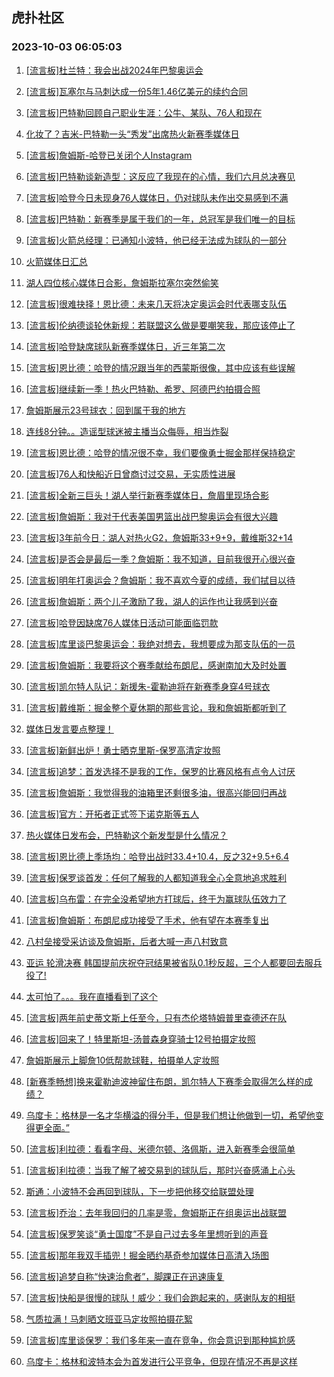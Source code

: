 ## 虎扑社区 
### 2023-10-03 06:05:03

1. [[流言板]杜兰特：我会出战2024年巴黎奥运会](https://bbs.hupu.com/62313077.html)

2. [[流言板]瓦塞尔与马刺达成一份5年1.46亿美元的续约合同](https://bbs.hupu.com/62313548.html)

3. [[流言板]巴特勒回顾自己职业生涯：公牛、某队、76人和现在](https://bbs.hupu.com/62311376.html)

4. [化妆了？吉米-巴特勒一头“秀发”出席热火新赛季媒体日](https://bbs.hupu.com/62310255.html)

5. [[流言板]詹姆斯-哈登已关闭个人Instagram](https://bbs.hupu.com/62311649.html)

6. [[流言板]巴特勒谈新造型：这反应了我现在的心情，我们六月总决赛见](https://bbs.hupu.com/62310292.html)

7. [[流言板]哈登今日未现身76人媒体日，仍对球队未作出交易感到不满](https://bbs.hupu.com/62309916.html)

8. [[流言板]巴特勒：新赛季是属于我们的一年，总冠军是我们唯一的目标](https://bbs.hupu.com/62310378.html)

9. [[流言板]火箭总经理：已通知小波特，他已经无法成为球队的一部分](https://bbs.hupu.com/62312135.html)

10. [火箭媒体日汇总](https://bbs.hupu.com/62312031.html)

11. [湖人四位核心媒体日合影，詹姆斯拉塞尔突然偷笑](https://bbs.hupu.com/62312935.html)

12. [[流言板]很难抉择！恩比德：未来几天将决定奥运会时代表哪支队伍](https://bbs.hupu.com/62311146.html)

13. [[流言板]伦纳德谈轮休新规：若联盟这么做是要嘲笑我，那应该停止了](https://bbs.hupu.com/62312711.html)

14. [[流言板]哈登缺席球队新赛季媒体日，近三年第二次](https://bbs.hupu.com/62310022.html)

15. [[流言板]恩比德：哈登的情况跟当年的西蒙斯很像，其中应该有些误解](https://bbs.hupu.com/62310774.html)

16. [[流言板]继续新一季！热火巴特勒、希罗、阿德巴约拍摄合照](https://bbs.hupu.com/62313300.html)

17. [詹姆斯展示23号球衣：回到属于我的地方](https://bbs.hupu.com/62313087.html)

18. [连线8分钟。。造谣型球迷被主播当众侮辱，相当炸裂](https://bbs.hupu.com/62308523.html)

19. [[流言板]恩比德：哈登的情况很不幸，我们要像勇士掘金那样保持稳定](https://bbs.hupu.com/62310637.html)

20. [[流言板]76人和快船近日曾商讨过交易，无实质性进展](https://bbs.hupu.com/62310093.html)

21. [[流言板]全新三巨头！湖人举行新赛季媒体日，詹眉里现场合影](https://bbs.hupu.com/62312862.html)

22. [[流言板]詹姆斯：我对于代表美国男篮出战巴黎奥运会有很大兴趣](https://bbs.hupu.com/62313451.html)

23. [[流言板]3年前今日：湖人对热火G2，詹姆斯33+9+9，戴维斯32+14](https://bbs.hupu.com/62310168.html)

24. [[流言板]是否会是最后一季？詹姆斯：我不知道，目前我很开心很兴奋](https://bbs.hupu.com/62313043.html)

25. [[流言板]明年打奥运会？詹姆斯：我不喜欢今夏的成绩，我们拭目以待](https://bbs.hupu.com/62313194.html)

26. [[流言板]詹姆斯：两个儿子激励了我，湖人的运作也让我感到兴奋](https://bbs.hupu.com/62313285.html)

27. [[流言板]哈登因缺席76人媒体日活动可能面临罚款](https://bbs.hupu.com/62310115.html)

28. [[流言板]库里谈巴黎奥运会：我绝对想去，我想要成为那支队伍的一员](https://bbs.hupu.com/62313475.html)

29. [[流言板]詹姆斯：我要将这个赛季献给布朗尼，感谢南加大及时处置](https://bbs.hupu.com/62313371.html)

30. [[流言板]凯尔特人队记：新援朱-霍勒迪将在新赛季身穿4号球衣](https://bbs.hupu.com/62309016.html)

31. [[流言板]戴维斯：掘金整个夏休期的那些言论，我和詹姆斯都听到了](https://bbs.hupu.com/62313556.html)

32. [媒体日发言要点整理！](https://bbs.hupu.com/62312688.html)

33. [[流言板]新鲜出炉！勇士晒克里斯-保罗高清定妆照](https://bbs.hupu.com/62313206.html)

34. [[流言板]追梦：首发选择不是我的工作，保罗的比赛风格有点令人讨厌](https://bbs.hupu.com/62313241.html)

35. [[流言板]詹姆斯：我觉得我的油箱里还剩很多油，很高兴能回归再战](https://bbs.hupu.com/62313426.html)

36. [[流言板]官方：开拓者正式签下诺克斯等五人](https://bbs.hupu.com/62310955.html)

37. [热火媒体日发布会，巴特勒这个新发型是什么情况？](https://bbs.hupu.com/62310560.html)

38. [[流言板]恩比德上季场均：哈登出战时33.4+10.4，反之32+9.5+6.4](https://bbs.hupu.com/62311472.html)

39. [[流言板]保罗谈首发：任何了解我的人都知道我全心全意地追求胜利](https://bbs.hupu.com/62313367.html)

40. [[流言板]乌布雷：在完全没希望地方打球后，终于为赢球队伍效力了](https://bbs.hupu.com/62311814.html)

41. [[流言板]詹姆斯：布朗尼成功接受了手术，他有望在本赛季复出](https://bbs.hupu.com/62312998.html)

42. [八村垒接受采访谈及詹姆斯，后者大喊一声八村致意](https://bbs.hupu.com/62313072.html)

43. [亚运 轮滑决赛 韩国提前庆祝夺冠结果被省队0.1秒反超，三个人都要回去服兵役了!](https://bbs.hupu.com/62307614.html)

44. [太可怕了。。。我在直播看到了这个](https://bbs.hupu.com/62312241.html)

45. [[流言板]两年前史蒂文斯上任至今，只有杰伦塔特姆普里查德还在队](https://bbs.hupu.com/62308377.html)

46. [[流言板]回来了！特里斯坦-汤普森身穿骑士12号拍摄定妆照](https://bbs.hupu.com/62313277.html)

47. [詹姆斯展示上脚詹10低帮款球鞋，拍摄单人定妆照](https://bbs.hupu.com/62313316.html)

48. [[新赛季畅想]换来霍勒迪波神留住布朗，凯尔特人下赛季会取得怎么样的成绩？](https://bbs.hupu.com/62306545.html)

49. [乌度卡：格林是一名才华横溢的得分手，但是我们想让他做到一切，希望他变得更全面。”](https://bbs.hupu.com/62312070.html)

50. [[流言板]利拉德：看看字母、米德尔顿、洛佩斯，进入新赛季会很简单](https://bbs.hupu.com/62312613.html)

51. [[流言板]利拉德：当我了解了被交易到的球队后，那时兴奋感涌上心头](https://bbs.hupu.com/62312439.html)

52. [斯通：小波特不会再回到球队，下一步把他移交给联盟处理](https://bbs.hupu.com/62312073.html)

53. [[流言板]乔治：去年我回归的几率是零，詹姆斯正在组奥运出战联盟](https://bbs.hupu.com/62312906.html)

54. [[流言板]保罗笑谈“勇士国度”不是自己过去多年里想听到的声音](https://bbs.hupu.com/62313422.html)

55. [[流言板]那年我双手插兜！掘金晒约基奇参加媒体日高清入场图](https://bbs.hupu.com/62313106.html)

56. [[流言板]追梦自称“快速治愈者”，脚踝正在迅速康复](https://bbs.hupu.com/62313114.html)

57. [[流言板]快船是很慢的球队！威少：我们会跑起来的，感谢队友的相挺](https://bbs.hupu.com/62312773.html)

58. [气质拉满！马刺晒文班亚马定妆照拍摄花絮](https://bbs.hupu.com/62313164.html)

59. [[流言板]库里谈保罗：我们多年来一直在竞争，你会意识到那种尴尬感](https://bbs.hupu.com/62313502.html)

60. [乌度卡：格林和波特本会为首发进行公平竞争，但现在情况不再是这样](https://bbs.hupu.com/62312108.html)

